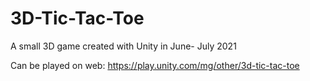 # 3D-Tic-Tac-Toe
A small 3D game created with Unity in June- July 2021

Can be played on web: https://play.unity.com/mg/other/3d-tic-tac-toe

